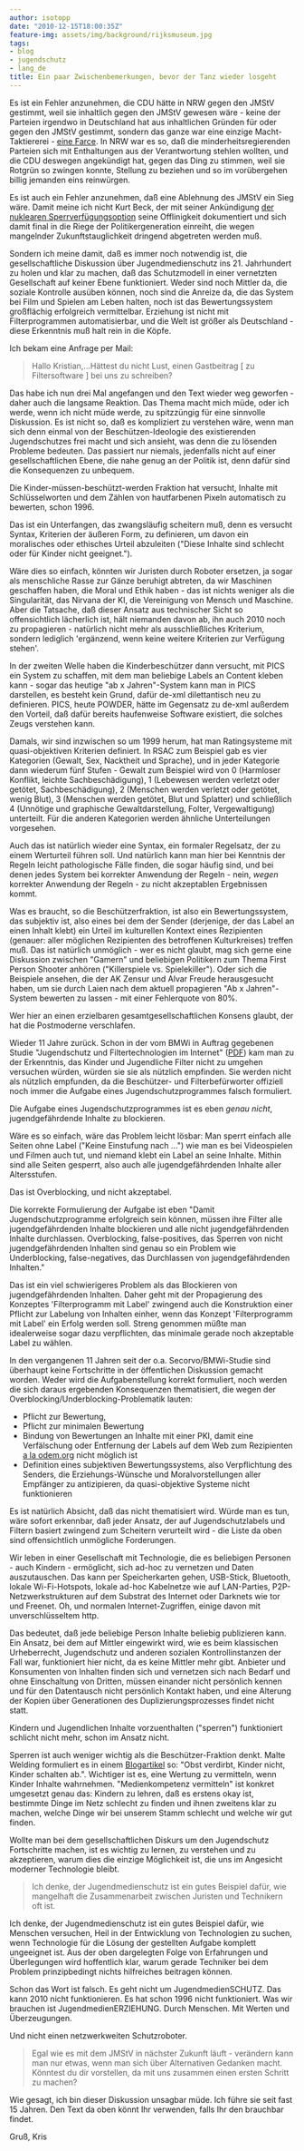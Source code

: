 ```yaml
---
author: isotopp
date: "2010-12-15T18:00:35Z"
feature-img: assets/img/background/rijksmuseum.jpg
tags:
- blog
- jugendschutz
- lang_de
title: Ein paar Zwischenbemerkungen, bevor der Tanz wieder losgeht
---
```

Es ist ein Fehler anzunehmen, die CDU hätte in NRW gegen den JMStV gestimmt,
weil sie inhaltlich gegen den JMStV gewesen wäre - keine der Parteien
irgendwo in Deutschland hat aus inhaltlichen Gründen für oder gegen den
JMStV gestimmt, sondern das ganze war eine einzige Macht-Taktiererei -
[eine Farce](http://oeffingerfreidenker.blogspot.com/2010/12/was-fur-eine-farce.html).
In NRW war es so, daß die minderheitsregierenden Parteien sich mit
Enthaltungen aus der Verantwortung stehlen wollten, und die CDU deswegen
angekündigt hat, gegen das Ding zu stimmen, weil sie Rotgrün so zwingen
konnte, Stellung zu beziehen und so im vorübergehen billig jemanden eins
reinwürgen.

Es ist auch ein Fehler anzunehmen, daß eine Ablehnung des JMStV ein Sieg
wäre. Damit meine ich nicht Kurt Beck, der mit seiner Ankündigung
[der nuklearen Sperrverfügungsoption](http://www.rlp.de/einzelansicht/archive/2010/december/article/politische-machtdemonstration-der-cdu/)
seine Offlinigkeit dokumentiert und sich damit final in die Riege der
Politikergeneration einreiht, die wegen mangelnder Zukunftstauglichkeit
dringend abgetreten werden muß.

Sondern ich meine damit, daß es immer noch notwendig ist, die
gesellschaftliche Diskussion über Jugendmedienschutz ins 21. Jahrhundert zu
holen und klar zu machen, daß das Schutzmodell in einer vernetzten
Gesellschaft auf keiner Ebene funktioniert. Weder sind noch Mittler da, die
soziale Kontrolle ausüben können, noch sind die Anreize da, die das System
bei Film und Spielen am Leben halten, noch ist das Bewertungssystem
großflächig erfolgreich vermittelbar. Erziehung ist nicht mit
Filterprogrammen automatisierbar, und die Welt ist größer als Deutschland -
diese Erkenntnis muß halt rein in die Köpfe.

Ich bekam eine Anfrage per Mail:

> Hallo Kristian,...Hättest du nicht Lust, einen Gastbeitrag [ zu
> Filtersoftware ] bei uns zu schreiben?

Das habe ich nun drei Mal angefangen und den Text wieder weg geworfen -
daher auch die langsame Reaktion. Das Thema macht mich müde, oder ich werde,
wenn ich nicht müde werde, zu spitzzüngig für eine sinnvolle Diskussion. Es
ist nicht so, daß es kompliziert zu verstehen wäre, wenn man sich denn
einmal von der Beschützen-Ideologie des existierenden Jugendschutzes frei
macht und sich ansieht, was denn die zu lösenden Probleme bedeuten. Das
passiert nur niemals, jedenfalls nicht auf einer gesellschaftlichen Ebene,
die nahe genug an der Politik ist, denn dafür sind die Konsequenzen zu
unbequem.

Die Kinder-müssen-beschützt-werden Fraktion hat versucht, Inhalte mit
Schlüsselworten und dem Zählen von hautfarbenen Pixeln automatisch zu
bewerten, schon 1996.

Das ist ein Unterfangen, das zwangsläufig scheitern muß, denn es versucht
Syntax, Kriterien der äußeren Form, zu definieren, um davon ein moralisches
oder ethisches Urteil abzuleiten ("Diese Inhalte sind schlecht oder für
Kinder nicht geeignet.").

Wäre dies so einfach, könnten wir Juristen durch Roboter ersetzen, ja sogar
als menschliche Rasse zur Gänze beruhigt abtreten, da wir Maschinen
geschaffen haben, die Moral und Ethik haben - das ist nichts weniger als die
Singularität, das Nirvana der KI, die Vereinigung von Mensch und Maschine.
Aber die Tatsache, daß dieser Ansatz aus technischer Sicht so offensichtlich
lächerlich ist, hält niemanden davon ab, ihn auch 2010 noch zu propagieren -
natürlich nicht mehr als ausschließliches Kriterium, sondern lediglich
'ergänzend, wenn keine weitere Kriterien zur Verfügung stehen'.


In der zweiten Welle haben die Kinderbeschützer dann versucht, mit PICS ein
System zu schaffen, mit dem man beliebige Labels an Content kleben kann -
sogar das heutige "ab x Jahren"-System kann man in PICS darstellen, es
besteht kein Grund, dafür de-xml dilettantisch neu zu definieren. PICS,
heute POWDER, hätte im Gegensatz zu de-xml außerdem den Vorteil, daß dafür
bereits haufenweise Software existiert, die solches Zeugs verstehen kann.

Damals, wir sind inzwischen so um 1999 herum, hat man Ratingsysteme mit
quasi-objektiven Kriterien definiert. In RSAC zum Beispiel gab es vier
Kategorien (Gewalt, Sex, Nacktheit und Sprache), und in jeder Kategorie dann
wiederum fünf Stufen - Gewalt zum Beispiel wird von 0 (Harmloser Konflikt,
leichte Sachbeschädigung), 1 (Lebewesen werden verletzt oder getötet,
Sachbeschädigung), 2 (Menschen werden verletzt oder getötet, wenig Blut), 3
(Menschen werden getötet, Blut und Splatter) und schließlich 4 (Unnötige und
graphische Gewaltdarstellung, Folter, Vergewaltigung) unterteilt. Für die
anderen Kategorien werden ähnliche Unterteilungen vorgesehen.

Auch das ist natürlich wieder eine Syntax, ein formaler Regelsatz, der zu
einem Werturteil führen soll. Und natürlich kann man hier bei Kenntnis der
Regeln leicht pathologische Fälle finden, die sogar häufig sind, und bei
denen jedes System bei korrekter Anwendung der Regeln - nein, _wegen_
korrekter Anwendung der Regeln - zu nicht akzeptablen Ergebnissen kommt.

Was es braucht, so die Beschützerfraktion, ist also ein Bewertungssystem,
das subjektiv ist, also eines bei dem der Sender (derjenige, der das Label
an einen Inhalt klebt) ein Urteil im kulturellen Kontext eines Rezipienten
(genauer: aller möglichen Rezipienten des betroffenen Kulturkreises) treffen
muß. Das ist natürlich unmöglich - wer es nicht glaubt, mag sich gerne eine
Diskussion zwischen "Gamern" und beliebigen Politikern zum Thema First
Person Shooter anhören ("Killerspiele vs. Spielekiller"). Oder sich die
Beispiele ansehen, die der AK Zensur und Alvar Freude herausgesucht haben,
um sie durch Laien nach dem aktuell propagieren "Ab x Jahren"-System
bewerten zu lassen - mit einer Fehlerquote von 80%.

Wer hier an einen erzielbaren gesamtgesellschaftlichen Konsens glaubt, der
hat die Postmoderne verschlafen.

Wieder 11 Jahre zurück. Schon in der vom BMWi in Auftrag gegebenen Studie
"Jugendschutz und Filtertechnologien im Internet" 
([PDF](/uploads/secorvo-studie-jugendschutz.pdf))
kam man zu der Erkenntnis, das Kinder und Jugendliche Filter nicht zu
umgehen versuchen würden, würden sie sie als nützlich empfinden. Sie werden
nicht als nützlich empfunden, da die Beschützer- und Filterbefürworter
offiziell noch immer die Aufgabe eines Jugendschutzprogrammes falsch
formuliert.

Die Aufgabe eines Jugendschutzprogrammes ist es eben _genau nicht_,
jugendgefährdende Inhalte zu blockieren.

Wäre es so einfach, wäre das Problem leicht lösbar: Man sperrt einfach alle
Seiten ohne Label ("Keine Einstufung nach ...") wie man es bei Videospielen
und Filmen auch tut, und niemand klebt ein Label an seine Inhalte. Mithin
sind alle Seiten gesperrt, also auch alle jugendgefährdenden Inhalte aller
Altersstufen.

Das ist Overblocking, und nicht akzeptabel. 

Die korrekte Formulierung der Aufgabe ist eben "Damit Jugendschutzprogramme
erfolgreich sein können, müssen ihre Filter alle jugendgefährdenden Inhalte
blockieren und alle nicht jugendgefährdenden Inhalte durchlassen.
Overblocking, false-positives, das Sperren von nicht jugendgefährdenden
Inhalten sind genau so ein Problem wie Underblocking, false-negatives, das
Durchlassen von jugendgefährdenden Inhalten."

Das ist ein viel schwierigeres Problem als das Blockieren von
jugendgefährdenden Inhalten. Daher geht mit der Propagierung des Konzeptes
'Filterprogramm mit Label' zwingend auch die Konstruktion einer Pflicht zur
Labelung von Inhalten einher, wenn das Konzept 'Filterprogramm mit Label'
ein Erfolg werden soll. Streng genommen müßte man idealerweise sogar dazu
verpflichten, das minimale gerade noch akzeptable Label zu wählen.

In den vergangenen 11 Jahren seit der o.a. Secorvo/BMWi-Studie sind
überhaupt keine Fortschritte in der öffentlichen Diskussion gemacht worden.
Weder wird die Aufgabenstellung korrekt formuliert, noch werden die sich
daraus ergebenden Konsequenzen thematisiert, die wegen der
Overblocking/Underblocking-Problematik lauten:

- Pflicht zur Bewertung,
- Pflicht zur minimalen Bewertung
- Bindung von Bewertungen an Inhalte mit einer PKI, damit eine Verfälschung oder Entfernung der Labels auf dem Web zum Rezipienten 
  [a la odem.org](http://blog.odem.org/2010/12/jmstv-filter-umgehen.html)
  nicht möglich ist
- Definition eines subjektiven Bewertungssystems, also Verpflichtung des
  Senders, die Erziehungs-Wünsche und Moralvorstellungen aller Empfänger zu
  antizipieren, da quasi-objektive Systeme nicht funktionieren

Es ist natürlich Absicht, daß das nicht thematisiert wird. Würde man es tun,
wäre sofort erkennbar, daß jeder Ansatz, der auf Jugendschutzlabels und
Filtern basiert zwingend zum Scheitern verurteilt wird - die Liste da oben
sind offensichtlich unmögliche Forderungen.

Wir leben in einer Gesellschaft mit Technologie, die es beliebigen Personen -
auch Kindern - ermöglicht, sich ad-hoc zu vernetzen und Daten
auszutauschen. Das kann per Speicherkarten gehen, USB-Stick, Bluetooth,
lokale Wi-Fi-Hotspots, lokale ad-hoc Kabelnetze wie auf LAN-Parties,
P2P-Netzwerkstrukturen auf dem Substrat des Internet oder Darknets wie tor
und Freenet. Oh, und normalen Internet-Zugriffen, einige davon mit
unverschlüsseltem http.

Das bedeutet, daß jede beliebige Person Inhalte beliebig publizieren kann.
Ein Ansatz, bei dem auf Mittler eingewirkt wird, wie es beim klassischen
Urheberrecht, Jugendschutz und anderen sozialen Kontrollinstanzen der Fall
war, funktioniert hier nicht, da es keine Mittler mehr gibt. Anbieter und
Konsumenten von Inhalten finden sich und vernetzen sich nach Bedarf und ohne
Einschaltung von Dritten, müssen einander nicht persönlich kennen und für
den Datentausch nicht persönlich Kontakt haben, und eine Alterung der Kopien
über Generationen des Duplizierungsprozesses findet nicht statt.

Kindern und Jugendlichen Inhalte vorzuenthalten ("sperren") funktioniert
schlicht nicht mehr, schon im Ansatz nicht.

Sperren ist auch weniger wichtig als die Beschützer-Fraktion denkt. Malte
Welding formuliert es in einem
[Blogartikel](http://www.malte-welding.com/2010/11/30/jugendmedienschutz-ist-furs-arsch/)
so: "Obst verdirbt, Kinder nicht, Kinder schalten ab.". Wichtiger ist es,
eine Wertung zu vermitteln, wenn Kinder Inhalte wahrnehmen. "Medienkompetenz
vermitteln" ist konkret umgesetzt genau das: Kindern zu lehren, daß es
erstens okay ist, bestimmte Dinge im Netz schlecht zu finden und ihnen
zweitens klar zu machen, welche Dinge wir bei unserem Stamm schlecht und
welche wir gut finden.

Wollte man bei dem gesellschaftlichen Diskurs um den Jugendschutz
Fortschritte machen, ist es wichtig zu lernen, zu verstehen und zu
akzeptieren, warum dies die einzige Möglichkeit ist, die uns im Angesicht
moderner Technologie bleibt.

> Ich denke, der Jugendmedienschutz ist ein gutes Beispiel dafür, wie
> mangelhaft die Zusammenarbeit zwischen Juristen und Technikern oft ist.

Ich denke, der Jugendmedienschutz ist ein gutes Beispiel dafür, wie Menschen
versuchen, Heil in der Entwicklung von Technologien zu suchen, wenn
Technologie für die Lösung der gestellten Aufgabe komplett ungeeignet ist.
Aus der oben dargelegten Folge von Erfahrungen und Überlegungen wird
hoffentlich klar, warum gerade Techniker bei dem Problem prinzipbedingt
nichts hilfreiches beitragen können.

Schon das Wort ist falsch. Es geht nicht um JugendmedienSCHUTZ. Das kann
2010 nicht funktionieren. Es hat schon 1996 nicht funktioniert. Was wir
brauchen ist JugendmedienERZIEHUNG. Durch Menschen. Mit Werten und
Überzeugungen.

Und nicht einen netzwerkweiten Schutzroboter.

> Egal wie es mit dem JMStV in nächster Zukunft läuft - verändern kann man
> nur etwas, wenn man sich über Alternativen Gedanken macht. Könntest du dir
> vorstellen, da mit uns zusammen einen ersten Schritt zu machen?

Wie gesagt, ich bin dieser Diskussion unsagbar müde. Ich führe sie seit fast
15 Jahren. Den Text da oben könnt Ihr verwenden, falls Ihr den brauchbar
findet.

Gruß, Kris
